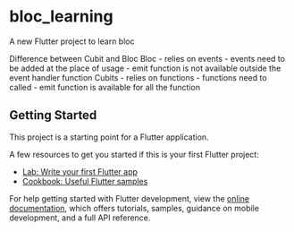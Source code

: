 # bloc_learning

A new Flutter project to learn bloc

Difference between Cubit and Bloc
Bloc - relies on events
     - events need to be added at the place of usage
     - emit function is not available outside the event handler function
Cubits - relies on functions
        - functions need to called
        - emit function is available for all the function


## Getting Started

This project is a starting point for a Flutter application.

A few resources to get you started if this is your first Flutter project:

- [Lab: Write your first Flutter app](https://docs.flutter.dev/get-started/codelab)
- [Cookbook: Useful Flutter samples](https://docs.flutter.dev/cookbook)

For help getting started with Flutter development, view the
[online documentation](https://docs.flutter.dev/), which offers tutorials,
samples, guidance on mobile development, and a full API reference.
